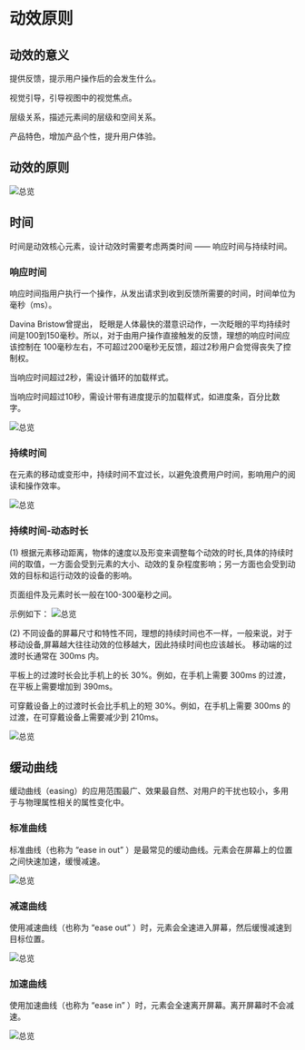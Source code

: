 # 动效原则


## 动效的意义
提供反馈，提示用户操作后的会发生什么。 

视觉引导，引导视图中的视觉焦点。 

层级关系，描述元素间的层级和空间关系。 

产品特色，增加产品个性，提升用户体验。



## 动效的原则

![总览](resource:assets/img/principle/1.png)


## 时间
时间是动效核心元素，设计动效时需要考虑两类时间 —— 响应时间与持续时间。

### 响应时间
响应时间指用户执行一个操作，从发出请求到收到反馈所需要的时间，时间单位为毫秒（ms）。

Davina Bristow曾提出， 眨眼是人体最快的潜意识动作，一次眨眼的平均持续时间是100到150毫秒。所以，对于由用户操作直接触发的反馈，理想的响应时间应该控制在 100毫秒左右，不可超过200毫秒无反馈，超过2秒用户会觉得丧失了控制权。

当响应时间超过2秒，需设计循环的加载样式。

当响应时间超过10秒，需设计带有进度提示的加载样式，如进度条，百分比数字。

![总览](resource:assets/img/principle/2.png)

### 持续时间
在元素的移动或变形中，持续时间不宜过长，以避免浪费用户时间，影响用户的阅读和操作效率。

![总览](resource:assets/img/principle/3.png)

### 持续时间-动态时长
(1) 根据元素移动距离，物体的速度以及形变来调整每个动效的时长,具体的持续时间的取值，一方面会受到元素的大小、动效的复杂程度影响；另一方面也会受到动效的目标和运行动效的设备的影响。

页面组件及元素时长一般在100-300毫秒之间。

示例如下：
![总览](resource:assets/img/principle/4.png)

(2) 不同设备的屏幕尺寸和特性不同，理想的持续时间也不一样，一般来说，对于移动设备,屏幕越大往往动效的位移越大，因此持续时间也应该越长。
移动端的过渡时长通常在 300ms 内。

平板上的过渡时长会比手机上的长 30%。例如，在手机上需要 300ms 的过渡，在平板上需要增加到 390ms。

可穿戴设备上的过渡时长会比手机上的短 30%。例如，在手机上需要 300ms 的过渡，在可穿戴设备上需要减少到 210ms。

![总览](resource:assets/img/principle/5.png)

## 缓动曲线
缓动曲线（easing）的应用范围最广、效果最自然、对用户的干扰也较小，多用于与物理属性相关的属性变化中。

### 标准曲线
标准曲线（也称为 “ease in out” ）是最常见的缓动曲线。元素会在屏幕上的位置之间快速加速，缓慢减速。

![总览](resource:assets/img/principle/6.png)

### 减速曲线
使用减速曲线（也称为 “ease out” ）时，元素会全速进入屏幕，然后缓慢减速到目标位置。

![总览](resource:assets/img/principle/7.png)

### 加速曲线
使用加速曲线（也称为 “ease in” ）时，元素会全速离开屏幕。离开屏幕时不会减速。

![总览](resource:assets/img/principle/8.png)



